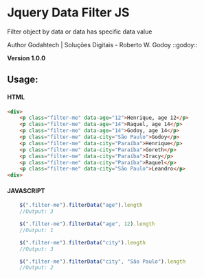 # Jquery Data Filter JS
<p>Filter object by data or data has specific data value</p>
<p>Author Godahtech | Soluções Digitais - Roberto W. Godoy ::godoy::</p>
<b>Version 1.0.0</b>
 
## Usage:

#### HTML
```html
<div>
    <p class="filter-me" data-age="12">Henrique, age 12</p>
    <p class="filter-me" data-age="14">Raquel, age 14</p>
    <p class="filter-me" data-age="14">Godoy, age 14</p>
    <p class="filter-me" data-city="São Paulo">Godoy</p>
    <p class="filter-me" data-city="Paraíba">Henrique</p>
    <p class="filter-me" data-city="Paraíba">Goreth</p>
    <p class="filter-me" data-city="Paraíba">Iracy</p>
    <p class="filter-me" data-city="Paraíba">Raquel</p>
    <p class="filter-me" data-city="São Paulo">Leandro</p>
<div>
```

#### JAVASCRIPT
```javascript
    $(".filter-me").filterData("age").length
    //Output: 3

    $(".filter-me").filterData("age", 12).length
    //Output: 1

    $(".filter-me").filterData("city").length
    //Output: 3

    $(".filter-me").filterData("city", "São Paulo").length
    //Output: 2
```
